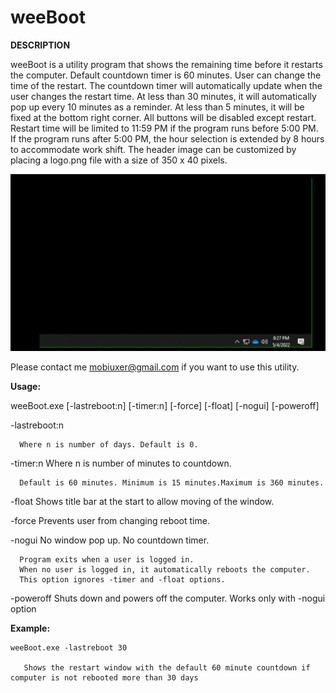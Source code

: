 # weeBoot


**DESCRIPTION**

weeBoot is a utility program that shows the remaining time before it restarts the computer.
Default countdown timer is 60 minutes. User can change the time of the restart. The countdown timer will automatically update when the user changes the restart time. 
At less than 30 minutes, it will automatically pop up every 10 minutes as a reminder. At less than 5 minutes, it will be fixed at the bottom right corner. 
All buttons will be disabled except restart. Restart time will be limited to 11:59 PM if the program runs before 5:00 PM. 
If the program runs after 5:00 PM, the hour selection is extended by 8 hours to accommodate work shift. 
The header image can be customized by placing a logo.png file with a size of 350 x 40 pixels.

![This is an image](https://github.com/jbgdion/we.reboot/blob/main/weeboot.gif)

Please contact me mobiuxer@gmail.com if you want to use this utility. 


**Usage:**

weeBoot.exe [-lastreboot:n] [-timer:n] [-force] [-float] [-nogui] [-poweroff]

   -lastreboot:n 
  
      Where n is number of days. Default is 0.
    
  -timer:n Where n is number of minutes to countdown.
  
      Default is 60 minutes. Minimum is 15 minutes.Maximum is 360 minutes.
  
  -float Shows title bar at the start to allow moving of the window.
    
  -force Prevents user from changing reboot time.
  
  -nogui No window pop up. No countdown timer. 
      
      Program exits when a user is logged in.
      When no user is logged in, it automatically reboots the computer.
      This option ignores -timer and -float options.
      
  -poweroff Shuts down and powers off the computer. Works only with -nogui option
  

**Example:**

    weeBoot.exe -lastreboot 30
      
       Shows the restart window with the default 60 minute countdown if computer is not rebooted more than 30 days
